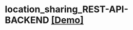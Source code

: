 # location_sharing_REST-API-BACKEND [[Demo]](https://location-sharing-restapi.herokuapp.com/api/users)

